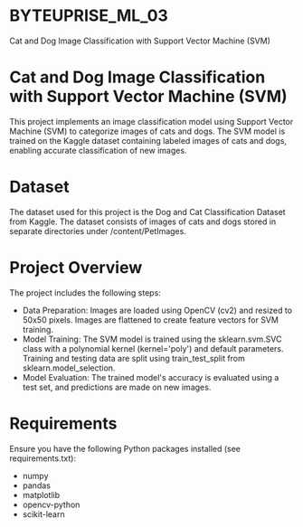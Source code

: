 # BYTEUPRISE_ML_03
Cat and Dog Image Classification with Support Vector Machine (SVM)
# Cat and Dog Image Classification with Support Vector Machine (SVM)
This project implements an image classification model using Support Vector Machine (SVM) to categorize images of cats and dogs. The SVM model is trained on the Kaggle dataset containing labeled images of cats and dogs, enabling accurate classification of new images.

# Dataset
The dataset used for this project is the Dog and Cat Classification Dataset from Kaggle. The dataset consists of images of cats and dogs stored in separate directories under /content/PetImages.

# Project Overview
The project includes the following steps:
* Data Preparation:
Images are loaded using OpenCV (cv2) and resized to 50x50 pixels.
Images are flattened to create feature vectors for SVM training.
* Model Training:
The SVM model is trained using the sklearn.svm.SVC class with a polynomial kernel (kernel='poly') and default parameters.
Training and testing data are split using train_test_split from sklearn.model_selection.
* Model Evaluation:
The trained model's accuracy is evaluated using a test set, and predictions are made on new images.

# Requirements
Ensure you have the following Python packages installed (see requirements.txt):
* numpy
* pandas
* matplotlib
* opencv-python
* scikit-learn
